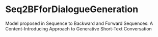 # Seq2BFforDialogueGeneration
Model proposed in Sequence to Backward and Forward Sequences: A Content-Introducing Approach to Generative Short-Text Conversation
